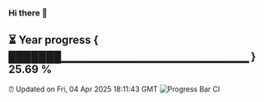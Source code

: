 ### Hi there 👋
⏳ Year progress { ███████▁▁▁▁▁▁▁▁▁▁▁▁▁▁▁▁▁▁▁▁▁▁▁ } 25.69 %
---
⏰ Updated on Fri, 04 Apr 2025 18:11:43 GMT
![Progress Bar CI](https://github.com/Moyi321/Moyi321/workflows/Progress%20Bar%20CI/badge.svg)
